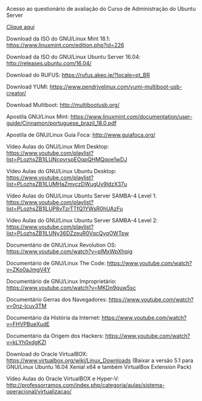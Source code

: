 Acesso ao questionário de avaliação do Curso de Administração do Ubuntu Server

<a href="https://goo.gl/forms/6dnhoTQ0qXvxch8s2" target="_blank">Clique aqui</a>

Download da ISO do GNU/Linux Mint 18.1: https://www.linuxmint.com/edition.php?id=226

Download da ISO do GNU/Linux Ubuntu Server 16.04: http://releases.ubuntu.com/16.04/

Download do RUFUS: https://rufus.akeo.ie/?locale=pt_BR

Download YUMI: https://www.pendrivelinux.com/yumi-multiboot-usb-creator/

Download Multiboot: http://multibootusb.org/

Apostila GNU/Linux Mint: https://www.linuxmint.com/documentation/user-guide/Cinnamon/portuguese_brazil_18.0.pdf

Apostila de GNU/Linux Guia Foca: http://www.guiafoca.org/

Vídeo Aulas do GNU/Linux Mint Desktop: https://www.youtube.com/playlist?list=PLozhsZB1lLUNcpyrspEOqpQHMQqoe1wDJ

Vídeo Aulas do GNU/Linux Ubuntu Desktop: https://www.youtube.com/playlist?list=PLozhsZB1lLUMHaZmvczDWugUv9ldzX37u

Vídeo Aulas do GNU/Linux Ubuntu Server SAMBA-4 Level 1: https://www.youtube.com/playlist?list=PLozhsZB1lLUP8vTzrTTfQ1YWsR0hUAzFu

Vídeo Aulas do GNU/Linux Ubuntu Server SAMBA-4 Level 2: https://www.youtube.com/playlist?list=PLozhsZB1lLUNy36DZzeuR0VqcQyqOWTpw

Documentário de GNU/Linux Revolution OS: https://www.youtube.com/watch?v=plMxWpXhqig

Documentário de GNU/Linux The Code: https://www.youtube.com/watch?v=ZKo0aJmgV4Y

Documentário de GNU/Linux Improprietário: https://www.youtube.com/watch?v=MKDn9quw5sc

Documentário Gerras dos Navegadores: https://www.youtube.com/watch?v=0nz-lcuv3TM

Documentário da História da Internet: https://www.youtube.com/watch?v=FHVPBueXudE

Documentário da Origem dos Hackers: https://www.youtube.com/watch?v=kLYh0xdgKZI

Download do Oracle VirtualBOX: https://www.virtualbox.org/wiki/Linux_Downloads
(Baixar a versão 5.1 para GNU/Linux Ubuntu 16.04 Xenial x64 e também  VirtualBox Extension Pack)

Vídeo Aulas do Oracle VirtualBOX e Hyper-V: http://professorramos.com/index.php/categoria/aulas/sistema-operacional/virtualizacao/
